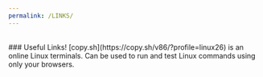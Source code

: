 ```yaml
---
permalink: /LINKS/
---
```

<br>
### Useful Links!
[copy.sh](https://copy.sh/v86/?profile=linux26) is an online Linux terminals. Can be used to run and test Linux commands using only your browsers. 
